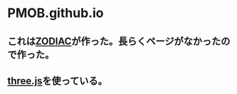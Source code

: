 # PMOB.github.io

## これは[ZODIAC](https://zodiac-G12.github.io/)が作った。長らくページがなかったので作った。

## [three.js](https://threejs.org/)を使っている。
